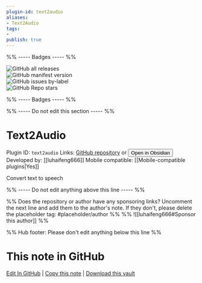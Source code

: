 ```yaml
---
plugin-id: text2audio
aliases:
- Text2Audio
tags: 
- 
publish: true
---
```


%% ----- Badges ----- %%

![GitHub all releases](https://img.shields.io/github/downloads/luhaifeng666/obsidian-text2audio/total?color=573E7A&logo=github&style=for-the-badge)   
![GitHub manifest version](https://img.shields.io/github/manifest-json/v/luhaifeng666/obsidian-text2audio?color=573E7A&logo=github&style=for-the-badge)   
![GitHub issues by-label](https://img.shields.io/github/issues/luhaifeng666/obsidian-text2audio/help%20wanted?color=573E7A&logo=github&style=for-the-badge)   
![GitHub Repo stars](https://img.shields.io/github/stars/luhaifeng666/obsidian-text2audio?color=573E7A&logo=github&style=for-the-badge)

%% ----- Badges ----- %%

%% ----- Do not edit this section ----- %%

# Text2Audio

Plugin ID: `text2audio`
Links: [GitHub repository](https://github.com/luhaifeng666/obsidian-text2audio) or [<button id=HH>Open in Obsidian</button>](obsidian://show-plugin?id=text2audio)
Developed by: [[luhaifeng666]]
Mobile compatible: [[Mobile-compatible plugins|Yes]]

Convert text to speech

%% ----- Do not edit anything above this line ----- %% 

%% Does the repository or author have any sponsoring links? Uncomment the next line and add them to the author's note. If they don't, please delete the placeholder tag: #placeholder/author %%
%% ![[luhaifeng666#Sponsor this author]] %%

%% Hub footer: Please don't edit anything below this line %%

# This note in GitHub

<span class="git-footer">[Edit In GitHub](https://github.dev/obsidian-community/obsidian-hub/blob/main/02%20-%20Community%20Expansions/02.05%20All%20Community%20Expansions/Plugins/text2audio.md "git-hub-edit-note") | [Copy this note](https://raw.githubusercontent.com/obsidian-community/obsidian-hub/main/02%20-%20Community%20Expansions/02.05%20All%20Community%20Expansions/Plugins/text2audio.md "git-hub-copy-note") | [Download this vault](https://github.com/obsidian-community/obsidian-hub/archive/refs/heads/main.zip "git-hub-download-vault") </span>
